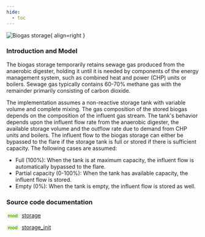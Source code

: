 ```yaml
---
hide:
  - toc
---
```


![Biogas storage](../../assets/icons/bsm2python/biogas-storage.svg){ align=right }

### Introduction and Model

The biogas storage temporarily retains sewage gas produced from the anaerobic digester, holding it until it is needed by components of the energy management system, such as combined heat and power (CHP) units or boilers. Sewage gas typically contains 60-70% methane gas with the remainder primarily consisting of carbon dioxide. 

The implementation assumes a non-reactive storage tank with variable volume and complete mixing. The gas composition of the stored biogas depends on the composition of the influent gas stream. The tank's behavior depends upon the influent flow rate from the anaerobic digester, the available storage volume and the outflow rate due to demand from CHP units and boilers. The influent flow to the biogas storage can either be bypassed to the flare if the storage tank is full or stored if there is sufficient capacity. The following cases are assumed:

- Full (100%): When the tank is at maximum capacity, the influent flow is automatically bypassed to the flare.
- Partial capacity (0-100%): When the tank has available capacity, the influent flow is stored.
- Empty (0%): When the tank is empty, the influent flow is stored as well.


### Source code documentation

<span style=
  "color: #5cad0f;
  font-weight: bold;
  font-size: .85em;
  background-color: #5cad0f1a;
  padding: 0 .3em;
  border-radius: .1rem;
  margin-right: 0.2rem;">
mod</span> [storage](/reference/bsm2_python/energy_management/storage)

<span style=
  "color: #5cad0f;
  font-weight: bold;
  font-size: .85em;
  background-color: #5cad0f1a;
  padding: 0 .3em;
  border-radius: .1rem;
  margin-right: 0.2rem;">
mod</span> [storage_init](/reference/bsm2_python/energy_management/init/storage_init)
